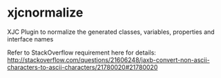 xjcnormalize
============

XJC Plugin to normalize the generated classes, variables, properties and interface names

Refer to StackOverflow requirement here for details: http://stackoverflow.com/questions/21606248/jaxb-convert-non-ascii-characters-to-ascii-characters/21780020#21780020
